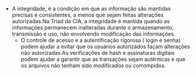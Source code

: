 - A integridade, é a condição em que as informação são mantidas precisas e consistentes, a menos que sejam feitas alterações autorizadas.Na Triad da CIA, a integridade é mantida quando as informações permanecem inalteradas durante o armazenamento, transmissão e uso, não envolvendo modificação das informações.
	- O controle de acesso e a autentificação rigorosa ( login e senha) podem ajudar a evitar que os usuários autorizados façam alterações não autorizadas.As verificações de hash e assinaturas digitais podem ajudar a garantir que as transações sejam autênticas e que os arquivos não tenham sido modificados ou corrompidos.